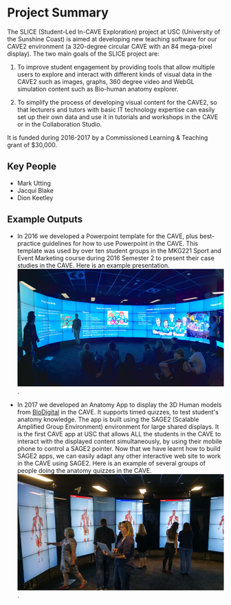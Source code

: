 # Project Summary

The SLICE (Student-Led In-CAVE Exploration) project at USC (University of the Sunshine Coast) is aimed at developing new teaching software for our CAVE2 environment (a 320-degree circular CAVE with an 84 mega-pixel display).  The two main goals of the SLICE project are:

1. To improve student engagement by providing tools that allow multiple users to explore and interact with different kinds of visual data in the CAVE2 such as images, graphs, 360 degree video and WebGL simulation content such as Bio-human anatomy explorer.

2. To simplify the process of developing visual content for the CAVE2, so that lecturers and tutors with basic IT technology expertise can easily set up their own data and use it in tutorials and workshops in the CAVE or in the Collaboration Studio.

It is funded during 2016-2017 by a Commissioned Learning & Teaching grant of $30,000.

## Key People
* Mark Utting
* Jacqui Blake
* Dion Keetley

## Example Outputs

* In 2016 we developed a Powerpoint template for the CAVE, plus best-practice guidelines for how to use Powerpoint in the CAVE.  This template was used by over ten student groups in the MKG221 Sport and Event Marketing course during 2016 Semester 2 to present their case studies in the CAVE.  Here is an example presentation.  ![Student presentation in CAVE](images/20160919_172607_Pano_small.jpg).

* In 2017 we developed an Anatomy App to display the 3D Human models from [BioDigital](https://biodigital.com) in the CAVE.  It supports timed quizzes, to test student's anatomy knowledge.  The app is built using the SAGE2 (Scalable Amplified Group Environment) environment for large shared displays.  It is the first CAVE app at USC that allows ALL the students in the CAVE to interact with the displayed content simultaneously, by using their mobile phone to control a SAGE2 pointer.  Now that we have learnt how to build SAGE2 apps, we can easily adapt any other interactive web site to work in the CAVE using SAGE2.  Here is an example of several groups of people doing the anatomy quizzes in the CAVE. ![Quizzes in the CAVE](images/20170731_anatomy_app.jpg).

